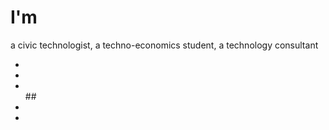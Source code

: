 <!DOCTYPE html>
<html lang="en">
<head>
  <meta charset="utf-8">
  <meta content="width=device-width, initial-scale=1.0" name="viewport">
  <title>Lequanne Collins-Bacchus</title>
  <meta content="data researcher, technology consultant, civic, data, inclusion, diversity" name="keywords">
  <meta content="Civic Technologist" name="description">
  <link href="https://fonts.googleapis.com/css?family=Poppins:300,300i,400,400i,500,500i,600,600i,700,700i|Playfair+Display:400,400i,700,700i,900,900i" rel="stylesheet">
  <link href="assets/lib/bootstrap/css/bootstrap.min.css" rel="stylesheet">
  <link href="assets/lib/ionicons/css/ionicons.min.css" rel="stylesheet">
  <link href="assets/lib/owlcarousel/assets/owl.carousel.min.css" rel="stylesheet">
  <link href="assets/lib/magnific-popup/magnific-popup.css" rel="stylesheet">
  <link href="assets/lib/hover/hover.min.css" rel="stylesheet">
  <link href="assets/css/style.css" rel="stylesheet">
  <link href="assets/css/responsive.css" rel="stylesheet">
  <link rel="shortcut icon" href="images/favicon.png">
</head>
<body>
  <div id="header" class="home">
    <div class="container">	
      <div class="header-content">
        <h1>I'm <span class="typed"></span></h1>
        <p>a civic technologist, a techno-economics student, a technology consultant</p>
        <ul class="list-unstyled list-social">
		  <li><a href="https://github.com/ismailtasdelen" target="_blank"><i class="ion-social-github"></i></a></li>
          <li><a href="https://www.linkedin.com/in/lequannecollinsbacchus/" target="_blank"><i class="ion-social-linkedin" target="_blank"></i></a></li>
          <li><a href="https://twitter.com/@ismailtsdln" target="_blank"><i class="ion-social-twitter"></i></a></li>
          ##<li><a href="https://www.youtube.com/channel/UCPqc50Wmt6ZF2BJWtNJlq-g"><i class="ion-social-youtube" target="_blank"></i></a></li>
		  <li><a href="https://www.instagram.com/paere_/" target="_blank"><i class="ion-social-instagram"></i></a></li>
      </div>
    </div>
  </div>
  <script src="assets/lib/jquery/jquery.min.js"></script>
  <script src="assets/lib/jquery/jquery-migrate.min.js"></script>
  <script src="assets/lib/bootstrap/js/bootstrap.bundle.min.js"></script>
  <script src="assets/lib/typed/typed.js"></script>
  <script src="assets/lib/owlcarousel/owl.carousel.min.js"></script>
  <script src="assets/lib/magnific-popup/magnific-popup.min.js"></script>
  <script src="assets/lib/isotope/isotope.pkgd.min.js"></script>
  <script src="assets/js/main.js"></script>
</body>
</html>
